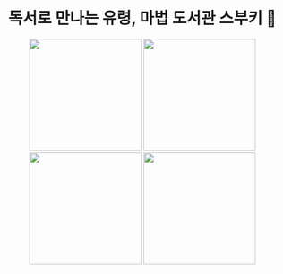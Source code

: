 # <div align="center">독서로 만나는 유령, 마법 도서관 스부키 👻 </div>

<div align="center">
  <img src="https://github.com/user-attachments/assets/089e71db-fc48-4724-ae40-fdd33099c8e1" width="200" />
  <img src="https://github.com/user-attachments/assets/7d696599-2ab6-4990-a1f1-a605269e305e" width="200" />
  <img src="https://github.com/user-attachments/assets/513ff6b2-02e7-49aa-bec4-4832d94d6308" width="200" />
  <img src="https://github.com/user-attachments/assets/fa8314ef-c1fd-4dc0-8e26-1d7fa2b1490d" width="200" />
</div>

